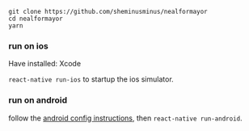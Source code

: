 ```
git clone https://github.com/sheminusminus/nealformayor
cd nealformayor
yarn
```

### run on ios

Have installed: Xcode

`react-native run-ios` to startup the ios simulator.

### run on android

follow the [android config instructions](https://facebook.github.io/react-native/docs/getting-started.html), then `react-native run-android`.

